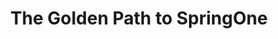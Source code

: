 ---
title: "The Golden Path to SpringOne"
type: "tv-show"
streaming: "twitch"
id: "golden-path-to-springone"
image: "golden-path.jpg"
og_image: "/images/og/TanzuTV-Golden-Path.jpg"
weight: 1
noPast: true
menu:
    main:
        parent: "tv"
        weight: 1
# Text that appears on show index page under show name
description: Join a rotating lineup of speakers, including experts from VMware and beyond, as they present on a wide array of important and timely topics in the dev space. Talks cover everything from Spring, programming tools, platforms, and tech stacks to the people, processes, culture changes, and real-world stories that will empower today’s developers to do more. New shows air every Tuesday and Thursday at 2pm ET, every week until we see you at SpringOne at VMware Explore in August 2023.
# Text that appears highlighted in green on show index page above show name
teaser: EXPERT TALKS ON THE TOOLS AND PROCESSES DEVS NEED TO KNOW
# Text that shows on show page under show name
subheader: EXPERT TALKS ON THE TOOLS AND PROCESSES DEVS NEED TO KNOW
# Any content below here shows up above episode index
---